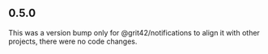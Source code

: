 ## 0.5.0

This was a version bump only for @grit42/notifications to align it with other projects, there were no code changes.